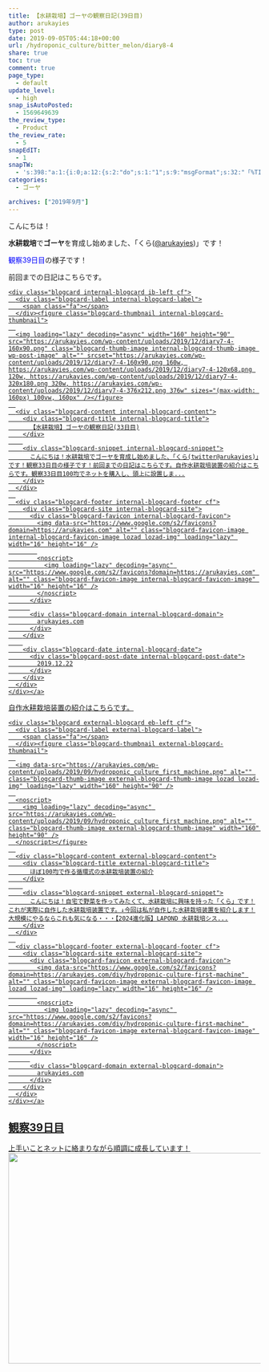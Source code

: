 ```yaml
---
title: 【水耕栽培】ゴーヤの観察日記(39日目)
author: arukayies
type: post
date: 2019-09-05T05:44:18+00:00
url: /hydroponic_culture/bitter_melon/diary8-4
share: true
toc: true
comment: true
page_type:
  - default
update_level:
  - high
snap_isAutoPosted:
  - 1569649639
the_review_type:
  - Product
the_review_rate:
  - 5
snapEdIT:
  - 1
snapTW:
  - 's:398:"a:1:{i:0;a:12:{s:2:"do";s:1:"1";s:9:"msgFormat";s:32:"「%TITLE%」 %SITENAME% - %URL%";s:8:"attchImg";s:1:"1";s:9:"isAutoImg";s:1:"A";s:8:"imgToUse";s:0:"";s:9:"isAutoURL";s:1:"A";s:8:"urlToUse";s:0:"";s:4:"doTW";i:0;s:8:"isPosted";s:1:"1";s:4:"pgID";s:19:"1177822238071869445";s:7:"postURL";s:56:"https://twitter.com/arukayies/status/1177822238071869445";s:5:"pDate";s:19:"2019-09-28 05:47:59";}}";'
categories:
  - ゴーヤ

archives: ["2019年9月"]
---
```

こんにちは！

<span class="marker"><strong>水耕栽培</strong></span>で**ゴーヤ**を育成し始めました、「くら(<a rel="noopener" href="http://www.twitter.com/arukayies" target="_blank"><i class="fa fa-twitter" aria-hidden="true" style="color: #55ACEE;font-size:1.2em;"></i>@arukayies</a>)」です！

<span style="color: blue;">観察39日目</span>の様子です！

<div class="blogcard-type bct-together">
  <div class="blogcard-shortcode-wrap paragraph">
    前回までの日記はこちらです。<br /> <a href="https://arukayies.com/hydroponic_culture/bitter_melon/diary7-4" title="【水耕栽培】ゴーヤの観察日記(33日目)" class="blogcard-wrap internal-blogcard-wrap a-wrap cf" target="_blank">
    
    <div class="blogcard internal-blogcard ib-left cf">
      <div class="blogcard-label internal-blogcard-label">
        <span class="fa"></span>
      </div><figure class="blogcard-thumbnail internal-blogcard-thumbnail">
      
      <img loading="lazy" decoding="async" width="160" height="90" src="https://arukayies.com/wp-content/uploads/2019/12/diary7-4-160x90.png" class="blogcard-thumb-image internal-blogcard-thumb-image wp-post-image" alt="" srcset="https://arukayies.com/wp-content/uploads/2019/12/diary7-4-160x90.png 160w, https://arukayies.com/wp-content/uploads/2019/12/diary7-4-120x68.png 120w, https://arukayies.com/wp-content/uploads/2019/12/diary7-4-320x180.png 320w, https://arukayies.com/wp-content/uploads/2019/12/diary7-4-376x212.png 376w" sizes="(max-width: 160px) 100vw, 160px" /></figure>
      
      <div class="blogcard-content internal-blogcard-content">
        <div class="blogcard-title internal-blogcard-title">
          【水耕栽培】ゴーヤの観察日記(33日目)
        </div>
        
        <div class="blogcard-snippet internal-blogcard-snippet">
          こんにちは！水耕栽培でゴーヤを育成し始めました、「くら(twitter@arukayies)」です！観察33日目の様子です！前回までの日記はこちらです。自作水耕栽培装置の紹介はこちらです。観察33日目100均でネットを購入し、頭上に設置しま...
        </div>
      </div>
      
      <div class="blogcard-footer internal-blogcard-footer cf">
        <div class="blogcard-site internal-blogcard-site">
          <div class="blogcard-favicon internal-blogcard-favicon">
            <img data-src="https://www.google.com/s2/favicons?domain=https://arukayies.com" alt="" class="blogcard-favicon-image internal-blogcard-favicon-image lozad lozad-img" loading="lazy" width="16" height="16" />
            
            <noscript>
              <img loading="lazy" decoding="async" src="https://www.google.com/s2/favicons?domain=https://arukayies.com" alt="" class="blogcard-favicon-image internal-blogcard-favicon-image" width="16" height="16" />
            </noscript>
          </div>
          
          <div class="blogcard-domain internal-blogcard-domain">
            arukayies.com
          </div>
        </div>
        
        <div class="blogcard-date internal-blogcard-date">
          <div class="blogcard-post-date internal-blogcard-post-date">
            2019.12.22
          </div>
        </div>
      </div>
    </div></a>
  </div>
  
  <div class="blogcard-shortcode-wrap paragraph">
    自作水耕栽培装置の紹介はこちらです。<br /> <a href="https://arukayies.com/diy/hydroponic_culture_first_machine" title="ほぼ100均で作る循環式の水耕栽培装置の紹介" class="blogcard-wrap external-blogcard-wrap a-wrap cf" target="_blank">
    
    <div class="blogcard external-blogcard eb-left cf">
      <div class="blogcard-label external-blogcard-label">
        <span class="fa"></span>
      </div><figure class="blogcard-thumbnail external-blogcard-thumbnail">
      
      <img data-src="https://arukayies.com/wp-content/uploads/2019/09/hydroponic_culture_first_machine.png" alt="" class="blogcard-thumb-image external-blogcard-thumb-image lozad lozad-img" loading="lazy" width="160" height="90" />
      
      <noscript>
        <img loading="lazy" decoding="async" src="https://arukayies.com/wp-content/uploads/2019/09/hydroponic_culture_first_machine.png" alt="" class="blogcard-thumb-image external-blogcard-thumb-image" width="160" height="90" />
      </noscript></figure>
      
      <div class="blogcard-content external-blogcard-content">
        <div class="blogcard-title external-blogcard-title">
          ほぼ100均で作る循環式の水耕栽培装置の紹介
        </div>
        
        <div class="blogcard-snippet external-blogcard-snippet">
          こんにちは！自宅で野菜を作ってみたくて、水耕栽培に興味を持った「くら」です！これが実際に自作した水耕栽培装置です。↓今回は私が自作した水耕栽培装置を紹介します！大規模にやるならこれも気になる・・・【2024進化版】LAPOND 水耕栽培シス...
        </div>
      </div>
      
      <div class="blogcard-footer external-blogcard-footer cf">
        <div class="blogcard-site external-blogcard-site">
          <div class="blogcard-favicon external-blogcard-favicon">
            <img data-src="https://www.google.com/s2/favicons?domain=https://arukayies.com/diy/hydroponic-culture-first-machine" alt="" class="blogcard-favicon-image external-blogcard-favicon-image lozad lozad-img" loading="lazy" width="16" height="16" />
            
            <noscript>
              <img loading="lazy" decoding="async" src="https://www.google.com/s2/favicons?domain=https://arukayies.com/diy/hydroponic-culture-first-machine" alt="" class="blogcard-favicon-image external-blogcard-favicon-image" width="16" height="16" />
            </noscript>
          </div>
          
          <div class="blogcard-domain external-blogcard-domain">
            arukayies.com
          </div>
        </div>
      </div>
    </div></a>
  </div>
</div>

## 観察39日目

上手いことネットに絡まりながら順調に成長しています！  
<img loading="lazy" decoding="async" class="size-medium aligncenter" src="https://arukayies.com/wp-content/uploads/2019/12/img_5dff4131af5ad.jpg" width="680" height="420" />
